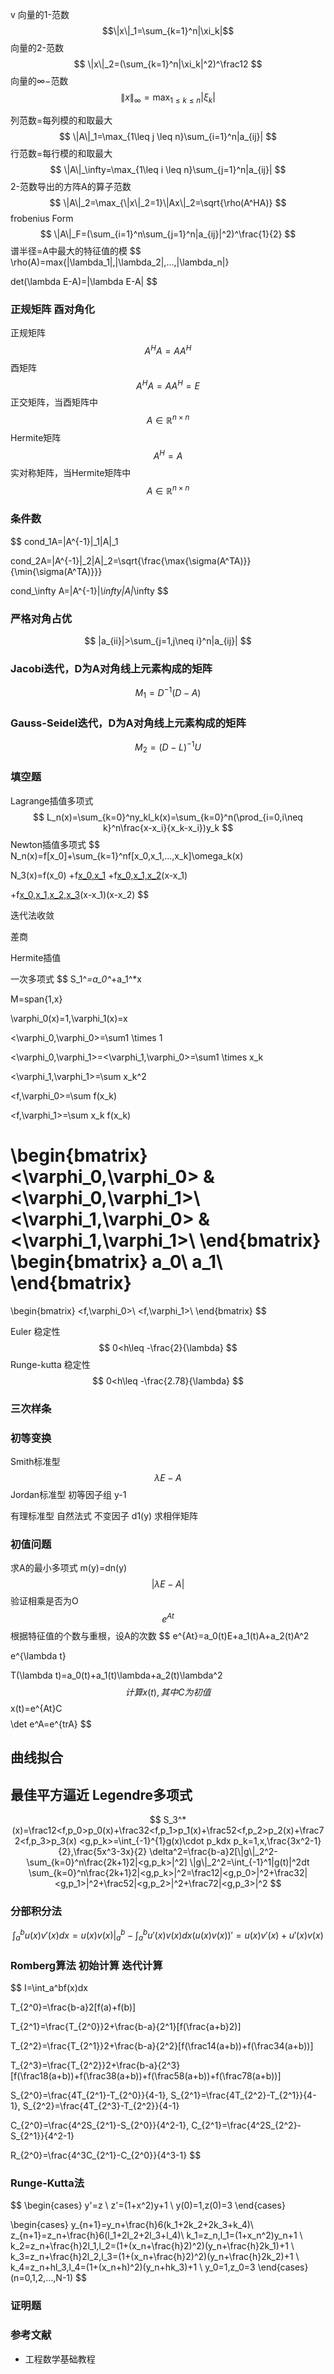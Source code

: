 v
向量的1-范数
$$\|x\|_1=\sum_{k=1}^n|\xi_k|$$
向量的2-范数
$$
\|x\|_2=(\sum_{k=1}^n|\xi_k|^2)^\frac12
$$
向量的$\infty-$范数
$$
\|x\|_\infty=\max_{1\leq k \leq n}|\xi_k|
$$

列范数=每列模的和取最大
$$
\|A\|_1=\max_{1\leq j \leq n}\sum_{i=1}^n|a_{ij}|
$$
行范数=每行模的和取最大
$$
\|A\|_\infty=\max_{1\leq i \leq n}\sum_{j=1}^n|a_{ij}|
$$
2-范数导出的方阵A的算子范数
$$
\|A\|_2=\max_{\|x\|_2=1}\|Ax\|_2=\sqrt{\rho(A^HA)} 
$$
frobenius Form
$$
\|A\|_F=(\sum_{i=1}^n\sum_{j=1}^n|a_{ij}|^2)^\frac{1}{2}
$$
谱半径=A中最大的特征值的模
$$
\rho(A)=max\{|\lambda_1|,|\lambda_2|,...,|\lambda_n|\}

det(\lambda E-A)=|\lambda E-A|
$$
### 正规矩阵 酉对角化
正规矩阵
$$
A^HA=AA^H
$$
酉矩阵
$$
A^HA=AA^H=E
$$
正交矩阵，当酉矩阵中
$$
A \in \mathbb{R}^{n \times n}
$$
Hermite矩阵
$$
A^H=A
$$
实对称矩阵，当Hermite矩阵中
$$
A \in \mathbb{R}^{n \times n}
$$
### 条件数
$$
cond_1A=\|A^{-1}\|_1\|A\|_1

cond_2A=\|A^{-1}\|_2\|A\|_2=\sqrt{\frac{\max\{\sigma(A^TA)\}}{\min\{\sigma(A^TA)\}}}

cond_\infty A=\|A^{-1}\|_\infty\|A\|_\infty
$$
### 严格对角占优
$$
|a_{ii}|>\sum_{j=1,j\neq i}^n|a_{ij}|
$$
### Jacobi迭代，D为A对角线上元素构成的矩阵
$$
M_1=D^{-1}(D-A)
$$
### Gauss-Seidel迭代，D为A对角线上元素构成的矩阵
$$
M_2=(D-L)^{-1}U
$$
### 填空题
Lagrange插值多项式
$$
L_n(x)=\sum_{k=0}^ny_kl_k(x)=\sum_{k=0}^n(\prod_{i=0,i\neq k}^n\frac{x-x_i}{x_k-x_i})y_k
$$
Newton插值多项式
$$
N_n(x)=f[x_0]+\sum_{k=1}^nf[x_0,x_1,...,x_k]\omega_k(x)

N_3(x)=f(x_0)
+f[x_0,x_1](x-x_0)
+f[x_0,x_1,x_2](x-x_0)(x-x_1)

+f[x_0,x_1,x_2,x_3](x-x_0)(x-x_1)(x-x_2)
$$

迭代法收敛

差商

Hermite插值

一次多项式
$$
S_1^*=a_0^*+a_1^*x

M=span\{1,x\}

\varphi_0(x)=1,\varphi_1(x)=x

<\varphi_0,\varphi_0>=\sum1 \times 1

<\varphi_0,\varphi_1>=<\varphi_1,\varphi_0>=\sum1 \times x_k

<\varphi_1,\varphi_1>=\sum x_k^2

<f,\varphi_0>=\sum f(x_k)

<f,\varphi_1>=\sum x_k f(x_k)

\begin{bmatrix}
<\varphi_0,\varphi_0> &<\varphi_0,\varphi_1>\\
<\varphi_1,\varphi_0> &<\varphi_1,\varphi_1>\\
\end{bmatrix}
\begin{bmatrix}
a_0\\
a_1\\
\end{bmatrix}
=
\begin{bmatrix}
<f,\varphi_0>\\
<f,\varphi_1>\\
\end{bmatrix}
$$

Euler 稳定性
$$
0<h\leq -\frac{2}{\lambda}
$$
Runge-kutta 稳定性
$$
0<h\leq -\frac{2.78}{\lambda}
$$
### 三次样条

### 初等变换
Smith标准型
$$
\lambda E-A
$$
Jordan标准型
    初等因子组 y-1

有理标准型 自然法式
    不变因子 d1(y) 求相伴矩阵

### 初值问题
求A的最小多项式 m(y)=dn(y)
$$
|\lambda E-A|
$$
验证相乘是否为O
$$
e^{At}
$$
根据特征值的个数与重根，设A的次数
$$
e^{At}=a_0(t)E+a_1(t)A+a_2(t)A^2

e^{\lambda t}

T(\lambda t)=a_0(t)+a_1(t)\lambda+a_2(t)\lambda^2
$$
计算x(t),其中C为初值
$$
x(t)=e^{At}C
$$
$$
\det e^A=e^{trA}
$$
## 曲线拟合
## 最佳平方逼近 Legendre多项式
$$
S_3^*(x)=\frac12<f,p_0>p_0(x)+\frac32<f,p_1>p_1(x)+\frac52<f,p_2>p_2(x)+\frac72<f,p_3>p_3(x)
<g,p_k>=\int_{-1}^{1}g(x)\cdot p_kdx
p_k=1,x,\frac{3x^2-1}{2},\frac{5x^3-3x}{2}
\delta^2=\frac{b-a}2[\|g\|_2^2-\sum_{k=0}^n\frac{2k+1}2|<g,p_k>|^2]
\|g\|_2^2=\int_{-1}^1|g(t)|^2dt
\sum_{k=0}^n\frac{2k+1}2|<g,p_k>|^2=\frac12|<g,p_0>|^2+\frac32|<g,p_1>|^2+\frac52|<g,p_2>|^2+\frac72|<g,p_3>|^2
$$
### 分部积分法

$$
\int_a^b u(x)v'(x)dx=u(x)v(x)|_a^b-\int_a^bu'(x)v(x)dx
(u(x)v(x))'=u(x)v'(x)+u'(x)v(x)
$$
### Romberg算法 初始计算 迭代计算

$$
I=\int_a^bf(x)dx

T_{2^0}=\frac{b-a}2[f(a)+f(b)]

T_{2^1}=\frac{T_{2^0}}2+\frac{b-a}{2^1}[f(\frac{a+b}2)]

T_{2^2}=\frac{T_{2^1}}2+\frac{b-a}{2^2}[f(\frac14(a+b))+f(\frac34(a+b))]

T_{2^3}=\frac{T_{2^2}}2+\frac{b-a}{2^3}[f(\frac18(a+b))+f(\frac38(a+b))+f(\frac58(a+b))+f(\frac78(a+b))]

S_{2^0}=\frac{4T_{2^1}-T_{2^0}}{4-1},
S_{2^1}=\frac{4T_{2^2}-T_{2^1}}{4-1}, 
S_{2^2}=\frac{4T_{2^3}-T_{2^2}}{4-1}

C_{2^0}=\frac{4^2S_{2^1}-S_{2^0}}{4^2-1},
C_{2^1}=\frac{4^2S_{2^2}-S_{2^1}}{4^2-1}

R_{2^0}=\frac{4^3C_{2^1}-C_{2^0}}{4^3-1}
$$

### Runge-Kutta法
$$
\begin{cases}
y'=z \\
z'=(1+x^2)y+1 \\
y(0)=1,z(0)=3
\end{cases}

\begin{cases}
y_{n+1}=y_n+\frac{h}6(k_1+2k_2+2k_3+k_4)\\
z_{n+1}=z_n+\frac{h}6(l_1+2l_2+2l_3+l_4)\\
k_1=z_n,l_1=(1+x_n^2)y_n+1 \\
k_2=z_n+\frac{h}2l_1,l_2=(1+(x_n+\frac{h}2)^2)(y_n+\frac{h}2k_1)+1 \\
k_3=z_n+\frac{h}2l_2,l_3=(1+(x_n+\frac{h}2)^2)(y_n+\frac{h}2k_2)+1 \\
k_4=z_n+hl_3,l_4=(1+(x_n+h)^2)(y_n+hk_3)+1 \\
y_0=1,z_0=3
\end{cases}
(n=0,1,2,...,N-1)
$$
### 证明题
### 参考文献
- 工程数学基础教程
